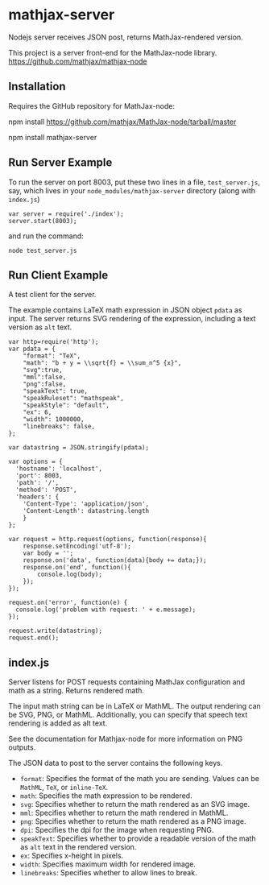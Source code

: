 
# mathjax-server
Nodejs server receives JSON post, returns MathJax-rendered version.

This project is a server front-end for the MathJax-node library.
https://github.com/mathjax/mathjax-node

## Installation

Requires the GitHub repository for MathJax-node:

npm install https://github.com/mathjax/MathJax-node/tarball/master

npm install mathjax-server

## Run Server Example

To run the server on port 8003, put these two lines in a file, `test_server.js`, say, which lives in your `node_modules/mathjax-server` directory (along with `index.js`)

    var server = require('./index');
    server.start(8003);

and run the command:

    node test_server.js

## Run Client Example

A test client for the server. 

The example contains LaTeX math expression in JSON object `pdata` as input. The server returns SVG rendering of the expression, including a text version as `alt` text.

    var http=require('http');
    var pdata = {
        "format": "TeX",
        "math": "b + y = \\sqrt{f} = \\sum_n^5 {x}",
        "svg":true,
        "mml":false,
        "png":false,
        "speakText": true,
        "speakRuleset": "mathspeak",
        "speakStyle": "default",
        "ex": 6,
        "width": 1000000,
        "linebreaks": false,
    };

    var datastring = JSON.stringify(pdata);

    var options = {
      'hostname': 'localhost',
      'port': 8003,
      'path': '/',
      'method': 'POST',
      'headers': {
        'Content-Type': 'application/json',
        'Content-Length': datastring.length
        }
    };

    var request = http.request(options, function(response){
        response.setEncoding('utf-8');
        var body = '';
        response.on('data', function(data){body += data;});
        response.on('end', function(){
            console.log(body);
        });
    });

    request.on('error', function(e) {
      console.log('problem with request: ' + e.message);
    });

    request.write(datastring);
    request.end();



## index.js

Server listens for POST requests containing MathJax configuration and math as a string. Returns rendered math. 

The input math string can be in LaTeX or MathML. The output rendering can be SVG, PNG, or MathML. Additionally, you can specify that speech text rendering is added as alt text.

See the documentation for Mathjax-node for more information on PNG outputs. 

The JSON data to post to the server contains the following keys.

- `format`: Specifies the format of the math you are sending. Values can be `MathML`, `TeX`, or `inline-TeX`.
- `math`: Specifies the math expression to be rendered.
- `svg`: Specifies whether to return the math rendered as an SVG image.
- `mml`: Specifies whether to return the math rendered in MathML.
- `png`: Specifies whether to return the math rendered as a PNG image.
- `dpi`: Specifies the dpi for the image when requesting PNG.
- `speakText`: Specifies whether to provide a readable version of the math as `alt` text in the rendered version.
- `ex`: Specifies x-height in pixels.
- `width`: Specifies maximum width for rendered image.
- `linebreaks`: Specifies whether to allow lines to break.



